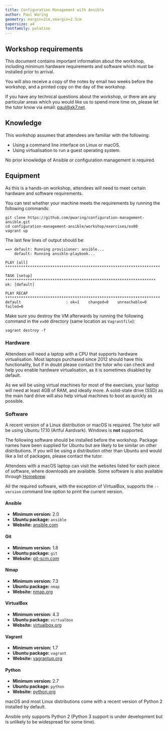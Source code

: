 ```yaml
---
title: Configuration Management with Ansible
author: Paul Waring
geometry: margin=2cm,vmargin=2.5cm
papersize: a4
fontfamily: palatino
---
```


## Workshop requirements

This document contains important information about the workshop, including
minimum hardware requirements and software which must be installed prior to
arrival.

You will also receive a copy of the notes by email two weeks before the
workshop, and a printed copy on the day of the workshop.

If you have any technical questions about the workshop, or there are any
particular areas which you would like us to spend more time on, please let the
tutor know via email: [paul@xk7.net](mailto:paul@xk7.net).

## Knowledge

This workshop assumes that attendees are familiar with the following:

 * Using a command line interface on Linux or macOS.
 * Using virtualisation to run a guest operating system.

No prior knowledge of Ansible or configuration management is required.

## Equipment

As this is a hands-on workshop, attendees will need to meet certain hardware
and software requirements.

You can test whether your machine meets the requirements by running the
following commands:

```
git clone https://github.com/pwaring/configuration-management-ansible.git
cd configuration-management-ansible/workshop/exercises/ex00
vagrant up
```

The last few lines of output should be:

```
==> default: Running provisioner: ansible...
    default: Running ansible-playbook...

PLAY [all] *********************************************************************

TASK [setup] *******************************************************************
ok: [default]

PLAY RECAP *********************************************************************
default                    : ok=1    changed=0    unreachable=0    failed=0
```

Make sure you destroy the VM afterwards by running the following command in
the `ex00` directory (same location as `Vagrantfile`):

```
vagrant destroy -f
```

### Hardware

Attendees will need a laptop with a CPU that supports hardware virtualisation.
Most laptops purchased since 2012 should have this functionality, but if in
doubt please contact the tutor who can check and help you enable hardware
virtualisation, as it is sometimes disabled by default.

As we will be using virtual machines for most of the exercises, your laptop will
need at least 4GB of RAM, and ideally more. A solid-state drive (SSD) as the
main hard drive will also help virtual machines to boot as quickly as possible.

### Software

A recent version of a Linux distribution or macOS is required. The tutor will
be using Ubuntu 17.10 (Artful Aardvark). Windows is **not** supported.

The following software should be installed before the workshop. Package names
have been supplied for Ubuntu but are likely to be similar on other
distributions. If you will be using a distribution other than Ubuntu and would
like a list of packages, please contact the tutor.

Attendees with a macOS laptop can visit the websites listed for each piece
of software, where downloads are available. Some software is also available
through [Homebrew](https://brew.sh/).

All the required software, with the exception of VirtualBox, supports the
`--version` command line option to print the current version.

#### Ansible

  * **Minimum version:** 2.0
  * **Ubuntu package:** `ansible`
  * **Website:** [ansible.com](https://www.ansible.com/)

#### Git

  * **Minimum version:** 1.8
  * **Ubuntu package:** `git`
  * **Website:** [git-scm.com](https://git-scm.com/)

#### Nmap

  * **Minimum version:** 7.3
  * **Ubuntu package:** `nmap`
  * **Website:** [nmap.org](https://nmap.org/)

#### VirtualBox

  * **Minimum version:** 4.3
  * **Ubuntu package:** `virtualbox`
  * **Website:** [virtualbox.org](https://www.virtualbox.org/)

#### Vagrant

* **Minimum version:** 1.7
* **Ubuntu package:** `vagrant`
* **Website:** [vagrantup.org](https://www.vagrantup.com/)

#### Python

* **Minimum version:** 2.7
* **Ubuntu package:** `python`
* **Website:** [python.org](https://www.python.org/)

macOS and most Linux distributions come with a recent version of Python 2
installed by default.

Ansible only supports Python 2 (Python 3 support is under development but is
unlikely to be widespread for some time).
